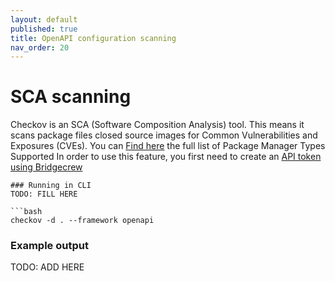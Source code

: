 ```yaml
---
layout: default
published: true
title: OpenAPI configuration scanning
nav_order: 20
---
```


# SCA scanning
Checkov is an SCA (Software Composition Analysis) tool.  This means it scans package files closed source images for Common Vulnerabilities and Exposures (CVEs).
You can [Find here](https://docs.bridgecrew.io/docs/open-source-vulnerability-scanning) the full list of Package Manager Types Supported
In order to use this feature, you first need to create an [API token using Bridgecrew](https://docs.bridgecrew.io/docs/integrations#open-the-api-token-grid)

```
### Running in CLI
TODO: FILL HERE

```bash
checkov -d . --framework openapi
```

### Example output
TODO: ADD HERE
